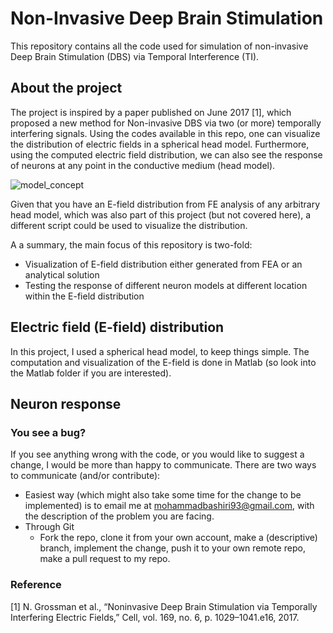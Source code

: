 # Non-Invasive Deep Brain Stimulation

This repository contains all the code used for simulation of non-invasive Deep Brain Stimulation (DBS) via Temporal Interference (TI).

## About the project

The project is inspired by a paper published on June 2017 [1], which proposed a new 
method for Non-invasive DBS via two (or more) temporally interfering signals. Using the 
codes available in this repo, one can visualize the distribution of electric fields in 
a spherical head model. Furthermore, using the computed electric field distribution, we 
can also see the response of neurons at any point in the conductive medium (head model).

![model_concept](https://github.com/mohammadbashiri/NonInvasiveDBS/blob/master/Figures/Head_model_Concept.png)

Given that you have an E-field distribution from FE analysis of any arbitrary head model, 
which was also part of this project (but not covered here), a different script could be 
used to visualize the distribution.

A a summary, the main focus of this repository is two-fold:
- Visualization of E-field distribution either generated from FEA or an analytical solution
- Testing the response of different neuron models at different location within the E-field 
distribution


## Electric field (E-field) distribution

In this project, I used a spherical head model, to keep things simple. The computation and 
visualization of the E-field is done in Matlab (so look into the Matlab folder if you are 
interested).

## Neuron response



### You see a bug?

If you see anything wrong with the code, or you would like to suggest a change, I would be more 
than happy to communicate. There are two ways to communicate (and/or contribute):
- Easiest way (which might also take some time for the change to be implemented) is to 
email me at mohammadbashiri93@gmail.com, with the description of the problem you are facing.
- Through Git
    - Fork the repo, clone it from your own account, make a (descriptive) branch, implement 
    the change, push it to your own remote repo, make a pull request to my repo.

### Reference
[1] N. Grossman et al., “Noninvasive Deep Brain Stimulation via Temporally Interfering Electric Fields,” Cell, vol. 169, no. 6,
p. 1029–1041.e16, 2017.